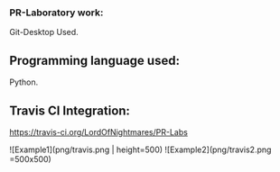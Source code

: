 ### PR-Laboratory work:
Git-Desktop Used.
## Programming language used:
Python.
## Travis CI Integration: 
https://travis-ci.org/LordOfNightmares/PR-Labs

![Example1](png/travis.png | height=500)
![Example2](png/travis2.png =500x500)
